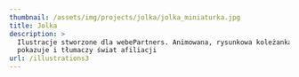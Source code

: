 ```yaml
---
thumbnail: /assets/img/projects/jolka/jolka_miniaturka.jpg
title: Jolka
description: >
  Ilustracje stworzone dla webePartners. Animowana, rysunkowa koleżanka, która
  pokazuje i tłumaczy świat afiliacji
url: /illustrations3
---
```


